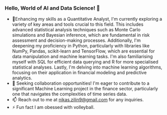### Hello, World of AI and Data Science! 👋

- 🌱Enhancing my skills as a Quantitative Analyst, I'm currently exploring a variety of key areas and tools crucial to this field. This includes advanced statistical analysis techniques such as Monte Carlo simulations and Bayesian inference, which are fundamental in risk assessment and decision-making processes. Additionally, I'm deepening my proficiency in Python, particularly with libraries like NumPy, Pandas, scikit-learn and TensorFlow, which are essential for data manipulation and machine learning tasks. I'm also familiarising myself with SQL for efficient data querying and R for more specialised statistical analyses. Lastly, I'm delving into machine learning algorithms, focusing on their application in financial modeling and predictive analytics.
- 👯 Seeking collaboration opportunities! I'm eager to contribute to a significant Machine Learning project in the finance sector, particularly one that navigates the complexities of time series data.
- 📫 Reach out to me at nikas.zilin9@gmail.com for any inquiries.
- ⚡ Fun fact I am obessed with volleyball. 
